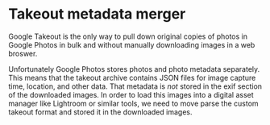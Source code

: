 # Takeout metadata merger

Google Takeout is the only way to pull down original copies of photos in Google Photos in bulk and without manually downloading images in a web broswer.

Unfortunately Google Photos stores photos and photo metadata separately. This means that the takeout archive contains JSON files for image
capture time, location, and other data. That metadata is _not_ stored in the exif section of the downloaded images. In order to load this images into a
digital asset manager like Lightroom or similar tools, we need to move parse the custom takeout format and stored it in the downloaded images.
